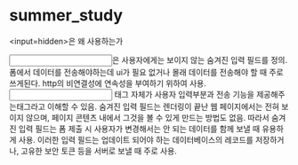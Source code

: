 # summer_study
<input=hidden>은 왜 사용하는가

<input type=“hidden”>은 사용자에게는 보이지 않는 숨겨진 입력 필드를 정의.
폼에서 데이터를 전송해야하는데 ui가 필요 없거나 몰래 데이터를 전송해야 할 때 주로 쓰게된다. http의 비연결성에 연속성을 부여하기 위하여 사용.
<input> 태그 자체가 사용자 입력부분과 전송 기능을 제공해주는태그라고 이해할 수 있음.
숨겨진 입력 필드는 렌더링이 끝난 웹 페이지에서는 전혀 보이지 않으며, 페이지 콘텐츠 내에서 그것을 볼 수 있게 만드는 방법도 없음.
따라서 숨겨진 입력 필드는 폼 제출 시 사용자가 변경해서는 안 되는 데이터를 함께 보낼 때 유용하게 사용.
이러한 입력 필드는 업데이트 되어야 하는 데이터베이스의 레코드를 저장하거나, 고유한 보안 토큰 등을 서버로 보낼 때 주로 사용.




